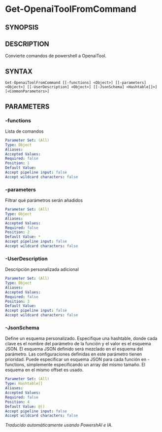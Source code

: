﻿---
external help file: powershai-help.xml
schema: 2.0.0
powershai: true
---

# Get-OpenaiToolFromCommand

## SYNOPSIS <!--!= @#Synop !-->


## DESCRIPTION <!--!= @#Desc !-->
Convierte comandos de powershell a OpenaiTool.

## SYNTAX <!--!= @#Syntax !-->

```
Get-OpenaiToolFromCommand [[-functions] <Object>] [[-parameters] <Object>] [[-UserDescription] <Object>] [[-JsonSchema] <Hashtable[]>] [<CommonParameters>]
```

## PARAMETERS <!--!= @#Params !-->

### -functions
Lista de comandos

```yml
Parameter Set: (All)
Type: Object
Aliases: 
Accepted Values: 
Required: false
Position: 1
Default Value: 
Accept pipeline input: false
Accept wildcard characters: false
```

### -parameters
Filtrar qué parámetros serán añadidos

```yml
Parameter Set: (All)
Type: Object
Aliases: 
Accepted Values: 
Required: false
Position: 2
Default Value: *
Accept pipeline input: false
Accept wildcard characters: false
```

### -UserDescription
Descripción personalizada adicional

```yml
Parameter Set: (All)
Type: Object
Aliases: 
Accepted Values: 
Required: false
Position: 3
Default Value: 
Accept pipeline input: false
Accept wildcard characters: false
```

### -JsonSchema
Define un esquema personalizado. Especifique una hashtable, donde cada clave es el nombre del parámetro de la función y el valor es el esquema JSON. 
El esquema JSON definido será mezclado en el esquema del parámetro. Las configuraciones definidas en este parámetro tienen prioridad.
Puede especificar un esquema JSON para cada función en -functions, simplemente especificando un array del mismo tamaño. El esquema en el mismo offset es usado.

```yml
Parameter Set: (All)
Type: Hashtable[]
Aliases: 
Accepted Values: 
Required: false
Position: 4
Default Value: @()
Accept pipeline input: false
Accept wildcard characters: false
```


<!--PowershaiAiDocBlockStart-->
_Traducido automáticamente usando PowershAI e IA._
<!--PowershaiAiDocBlockEnd-->
